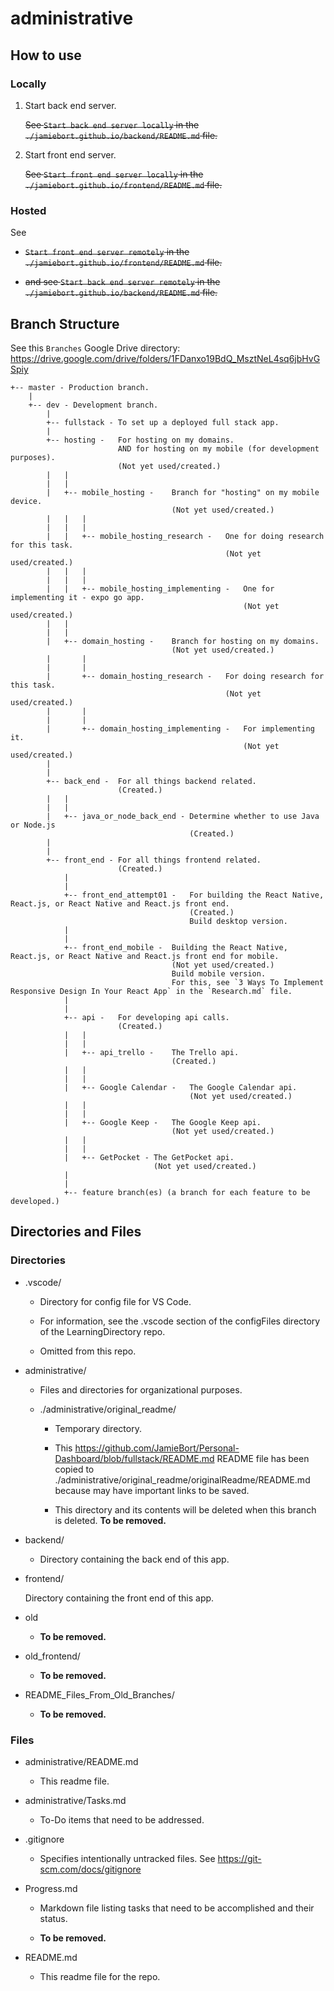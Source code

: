 # administrative

## How to use

### Locally

1. Start back end server.

   ~~See `Start back end server locally` in the `./jamiebort.github.io/backend/README.md` file.~~

2. Start front end server.

   ~~See `Start front end server locally` in the `./jamiebort.github.io/frontend/README.md` file.~~

### Hosted

See

- ~~`Start front end server remotely` in the `./jamiebort.github.io/frontend/README.md` file.~~

- ~~and see `Start back end server remotely` in the `./jamiebort.github.io/backend/README.md` file.~~

## Branch Structure

See this `Branches` Google Drive directory: https://drive.google.com/drive/folders/1FDanxo19BdQ_MsztNeL4sq6jbHvGSpiy

```
+-- master - Production branch.
    |
    +-- dev - Development branch.
        |
        +-- fullstack - To set up a deployed full stack app.
        |
        +-- hosting -   For hosting on my domains.
                        AND for hosting on my mobile (for development purposes).
                        (Not yet used/created.)
        |   |
        |   |
        |   +-- mobile_hosting -    Branch for "hosting" on my mobile device.
                                    (Not yet used/created.)
        |   |   |
        |   |   |
        |   |   +-- mobile_hosting_research -   One for doing research for this task.
                                                (Not yet used/created.)
        |   |   |
        |   |   |
        |   |   +-- mobile_hosting_implementing -   One for implementing it - expo go app.
                                                    (Not yet used/created.)
        |   |
        |   |
        |   +-- domain_hosting -    Branch for hosting on my domains.
                                    (Not yet used/created.)
        |       |
        |       |
        |       +-- domain_hosting_research -   For doing research for this task.
                                                (Not yet used/created.)
        |       |
        |       |
        |       +-- domain_hosting_implementing -   For implementing it.
                                                    (Not yet used/created.)
        |
        |
        +-- back_end -  For all things backend related.
                        (Created.)
        |   |
        |   |
        |   +-- java_or_node_back_end - Determine whether to use Java or Node.js
                                        (Created.)
        |
        |
        +-- front_end - For all things frontend related.
                        (Created.)
            |
            |
            +-- front_end_attempt01 -   For building the React Native, React.js, or React Native and React.js front end.
                                        (Created.)
                                        Build desktop version.
            |
            |
            +-- front_end_mobile -  Building the React Native, React.js, or React Native and React.js front end for mobile.
                                    (Not yet used/created.)
                                    Build mobile version.
                                    For this, see `3 Ways To Implement Responsive Design In Your React App` in the `Research.md` file.
            |
            |
            +-- api -   For developing api calls.
                        (Created.)
            |   |
            |   |
            |   +-- api_trello -    The Trello api.
                                    (Created.)
            |   |
            |   |
            |   +-- Google Calendar -   The Google Calendar api.
                                        (Not yet used/created.)
            |   |
            |   |
            |   +-- Google Keep -   The Google Keep api.
                                    (Not yet used/created.)
            |   |
            |   |
            |   +-- GetPocket - The GetPocket api.
                                (Not yet used/created.)
            |
            |
            +-- feature branch(es) (a branch for each feature to be developed.)
```

## Directories and Files

### Directories

- .vscode/

  - Directory for config file for VS Code.

  - For information, see the .vscode section of the configFiles directory of the LearningDirectory repo.

  - Omitted from this repo.

- administrative/

  - Files and directories for organizational purposes.

  - ./administrative/original_readme/

    - Temporary directory.

    - This https://github.com/JamieBort/Personal-Dashboard/blob/fullstack/README.md README file has been copied to ./administrative/original_readme/originalReadme/README.md because may have important links to be saved.

    - This directory and its contents will be deleted when this branch is deleted. **To be removed.**

- backend/

  - Directory containing the back end of this app.

- frontend/

  Directory containing the front end of this app.

- old

  - **To be removed.**

- old_frontend/

  - **To be removed.**

- README_Files_From_Old_Branches/

  - **To be removed.**

### Files

- administrative/README.md

  - This readme file.

- administrative/Tasks.md

  - To-Do items that need to be addressed.

- .gitignore

  - Specifies intentionally untracked files. See https://git-scm.com/docs/gitignore

- Progress.md

  - Markdown file listing tasks that need to be accomplished and their status.

  - **To be removed.**

- README.md

  - This readme file for the repo.
